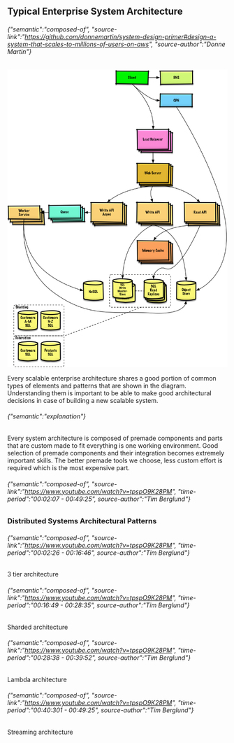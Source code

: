 ## Typical Enterprise System Architecture

###### {"semantic":"composed-of", "source-link":"https://github.com/donnemartin/system-design-primer#design-a-system-that-scales-to-millions-of-users-on-aws", "source-author":"Donne Martin"}


![alt_text](../static/images/Typical-Enterprise0.png "image_tooltip")


Every scalable enterprise architecture shares a good portion of common types of elements and patterns that are shown in the diagram. Understanding them is important to be able to make good architectural decisions in case of building a new scalable system.

###### {"semantic":"explanation"}

Every system architecture is composed of premade components and parts that are custom made to fit everything is one working environment. Good selection of premade components and their integration becomes extremely important skills. The better premade tools we choose, less custom effort is required which is the most expensive part.

###### {"semantic":"composed-of", "source-link":"https://www.youtube.com/watch?v=tpspO9K28PM", "time-period":"00:02:07 - 00:49:25", source-author":"Tim Berglund"}


### Distributed Systems Architectural Patterns

###### {"semantic":"composed-of", "source-link":"https://www.youtube.com/watch?v=tpspO9K28PM", "time-period":"00:02:26 - 00:16:46", source-author":"Tim Berglund"}

3 tier architecture

###### {"semantic":"composed-of", "source-link":"https://www.youtube.com/watch?v=tpspO9K28PM", "time-period":"00:16:49 - 00:28:35", source-author":"Tim Berglund"}

Sharded architecture

###### {"semantic":"composed-of", "source-link":"https://www.youtube.com/watch?v=tpspO9K28PM", "time-period":"00:28:38 - 00:39:52", source-author":"Tim Berglund"}

Lambda architecture

###### {"semantic":"composed-of", "source-link":"https://www.youtube.com/watch?v=tpspO9K28PM", "time-period":"00:40:301 - 00:49:25", source-author":"Tim Berglund"}

Streaming architecture
